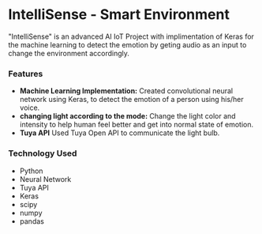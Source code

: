 # IntelliSense - Smart Environment
"IntelliSense" is an advanced AI IoT Project with implimentation of Keras for the machine learning to detect the emotion by geting audio as an input to change the environment accordingly.

### Features
* __Machine Learning Implementation:__ Created convolutional neural network using Keras, to detect the emotion of a person using his/her voice.
* __changing light according to the mode:__ Change the light color and intensity to help human feel better and get into normal state of emotion.
* __Tuya API__ Used Tuya Open API to communicate the light bulb.


### Technology Used
 *  Python
 *  Neural Network
 *  Tuya API
 *  Keras
 *  scipy
 *  numpy
 *  pandas
